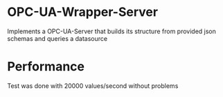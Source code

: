 # OPC-UA-Wrapper-Server

Implements a OPC-UA-Server that builds its structure from provided json schemas and queries a datasource

# Performance
Test was done with 20000 values/second without problems